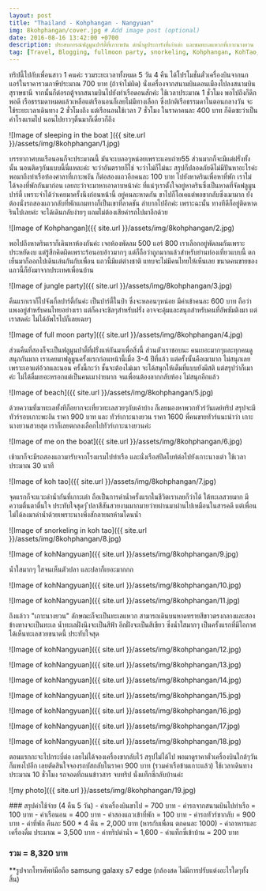 ```yaml
---
layout: post
title: "Thailand - Kohphangan - Nangyuan"
img: 8kohphangan/cover.jpg # Add image post (optional)
date: 2016-08-16 13:42:00 +0700
description: ประสบการณ์ฟลูมูนปาร์ตี้ที่เกาะพงัน ดำน้ำดูประการังที่เก่าเต่า และชมทะเลแหวกที่เกาะนางยวน
tag: [Travel, Blogging, fullmoon party, snorkeling, Kohphangan, KohTao, kohNangyuan, island, beach, Thailand,ฟลูมูนปาร์ตี้,ดำน้ำ, เกาะพงัน, เกาะเต่า, เกาะนางยวน]
---
```

<p class="thai">
ทริปนี้ไปกับเพื่อนสาว 1 คนค่ะ รวมระยะเวลาทั้งหมด 5 วัน 4 คืน ได้โปรโมชั่นตั๋วเครื่องบินจากนกแอร์ในราคารวมภาษีประมาณ 700 บาท (ถ้าจำไม่ผิด) นั่งเครื่องจากสนามบินดอนเมืองไปลงสนามบินสุราษธานี จากนั้นก็ต่อรถตู้จากสนามบินไปยังท่าเรือดอนสักค่ะ ใช้เวลาประมาณ 1 ชั่วโมง พอไปถึงก็ดึกพอดี เรือธรรมดาหมดแล้วเหลือแต่เรือนอนก็เลยไม่มีทางเลือก ซึ่งปกติเรือธรรมดาในตอนกลางวัน จะใช้ระยะเวลาเดินทาง 2 ชั่วโมงถึง แต่เรือนอนใช้เวลา 7 ชั่วโมง ในราคาคนละ 400 บาท ก็คิดซะว่าเป็นค่าโรงแรมไป นอนไปยาวๆตื่นมาก็เดี๋ยวก็ถึง

![Image of sleeping in the boat ]({{ site.url }}/assets/img/8kohphangan/1.jpg)
<p class="thai">
บรรยากาศบนเรือนอนก็จะประมาณนี้ มันจะเบลอๆหน่อยเพราะแอบถ่าย55 ส่วนมากก็จะมีแต่ฝรั่งทั้งนั้น นอนติดๆกันแบบนี้นี่แหละค่ะ จะว่าอันตรายก็ใช่ จะว่าไม่ก็ไม่นะ สรุปก็ปลอดภัยดีไม่มีปันหาอะไรค่ะ พอมาถึงท่าเรือท้องศาลาที่เกาะพงัน ก็ต่อสองแถวอีกคนละ 100 บาท ไปยังหาดรินเพื่อหาที่พัก เราไม่ได้จองที่พักกันมาก่อน เลยกะว่าจะมาหาเอาดาบหน้าค่ะ ที่แน่ๆเราตั้งใจอยู่หาดรินซึ่งเป็นหาดที่จัดฟลูมูนปาร์ตี้ เพราะจำได้ว่าเคยมาครั้งนึงก่อนหน้านี้ อยู่คนละหาดกัน ขาไปก็โอเคแต่พอขากลับซึ่งเมามาก ยังต้องนั่งรถสองแถวกลับที่พักแถมทางก็เป็นเขาที่ลาดชัน ลำบากไปอีกค่ะ เพราะฉะนั้น ทางทีดีก็อยู่ติดหาดรินไปเลยค่ะ จะได้เดินกลับง่ายๆ แถมไม่ต้องเสียค่ารถไปมาอีกด้วย

![Image of Kohphangan]({{ site.url }}/assets/img/8kohphangan/2.jpg)
<p class="thai">
พอไปถึงหาดรินเราก็เดินหาห้องกันค่ะ เจอห้องพัดลม 500 แอร์ 800 เราเลือกอยู่พัดลมกันเพราะประหยัดงบ แต่รู้สีกคิดผิดเพราะร้อนอบอ้าวมากๆ แต่ก็ถือว่าถูกมากแล้วสำหรับย่านท่องเที่ยวแบบนี้ ตกเย็นมาก็ออกไปเดินเล่นกันกับเพื่อน แถวนี้มีแต่ต่างชาติ แทบจะไม่มีคนไทยให้เห็นเลย ขนาดคนขายของแถวนี้ก็ยังมาจากประเทศเพื่อนบ้าน

![Image of jungle party]({{ site.url }}/assets/img/8kohphangan/3.jpg)
<p class="thai">
คืนแรกเราก็ไปจังเกิ้ลปาร์ตี้กันค่ะ เป็นปาร์ตี้ในป่า ซึ่งจะหลอนๆหน่อย มีค่าเข้าคนละ 600 บาท ถือว่าแพงอยู่สำหรับคนไทยอย่างเรา แต่ก็คงจะชิลๆสำหรับฝรั่ง อาจจะคุ้มและสนุกสำหรับคนที่อัพซัมติงมา แต่เราสดค่ะ ไม่ได้อัพไรไปก็เลยเฉยๆ

![Image of full moon party]({{ site.url }}/assets/img/8kohphangan/4.jpg)
<p class="thai">
ส่วนคืนที่สองก็จะเป็นฟลูมูนปาตี้ที่ฝรั่งแห่กันมาเพื่อสิ่งนี้ ส่วนตัวเราชอบนะ คนเยอะมากๆและทุกคนดูสนุกกันมาก เราเคยมาฟลูมูนครั้งแรกก่อนหน้านี้เมื่อ 3-4 ปีที่แล้ว แต่ครั้งนั้นคือเมามาก ไม่สนุกเลยเพราะเอาแต่อ้วกและนอน ครั้งนี้กะว่า ชั้นจะต้องไม่เมา จะได้สนุกให้เต็มที่แบบยังมีสติ แต่สรุปว่าก็เมาค่ะ ไม่ได้ดื่มเยอะหรอกแต่เป็นคนเมาง่ายมาก จนเพื่อนต้องลากกลับห้อง ไม่สนุกอีกแล้ว

![Image of beach]({{ site.url }}/assets/img/8kohphangan/5.jpg)
<p class="thai">
ด้วยความที่มาทะเลทั้งทีก็อยากจะเที่ยวทะเลสวยๆกับเค้าบ้าง ก็เลยมองหาพวกทัวร์วันเดย์ทริป สรุปจะมีทัวร์รอบเกาะพะงัน ราคา 900 บาท และ ทัวร์เกาะนางยวน ราคา 1600 พี่คนขายทัวร์แนะนำว่า เกาะนางยวนสวยสุด เราก็เลยตกลงเลือกไปทัวร์เกาะนางยวนค่ะ

![Image of me on the boat]({{ site.url }}/assets/img/8kohphangan/6.jpg)
<p class="thai">
เช้ามาก็จะมีรถสองแถวมารับจากโรงแรมไปท่าเรือ และนั่งเรือสปีดโบท์ต่อไปยังเกาะนางเต่า ใช้เวลาประมาณ 30 นาที

![Image of koh tao]({{ site.url }}/assets/img/8kohphangan/7.jpg)
<p class="thai">
จุดแรกก็จะแวะดำน้ำกันที่เกาะเต่า ถือเป็นการดำน้ำครั้งแรกในชีวิตเราเลยก็ว่าได้ ใต้ทะเลสวยมาก มีความตื่นตาตื่นใจ ประทับใจสุดๆ ีปลาสีสันสวยงามมากมายว่ายผ่านมาผ่านไปเหมือนในสารคดี แต่เพื่อนไม่ได้ลงมาดำน้ำด้วยเพราะนางพึ่งสักลายมาห้ามโดนน้ำ

![Image of snorkeling in koh tao]({{ site.url }}/assets/img/8kohphangan/8.jpg)

![Image of kohNangyuan]({{ site.url }}/assets/img/8kohphangan/9.jpg)
<p class="thai">
น้ำใสมากๆ ใสจนเห็นตัวปลา และปลาก็เยอะมากกก

![Image of kohNangyuan]({{ site.url }}/assets/img/8kohphangan/10.jpg)

![Image of kohNangyuan]({{ site.url }}/assets/img/8kohphangan/11.jpg)
<p class="thai">
ถึงแล้วว "เกาะนางยวน" ลักษณะก็จะเป็นทะเลแหวก สามารถเดินบนหาดทรายสีขาวตรงกลางและสองข้างทางจะเป็นทะเล น้ำทะเลฝั่งนึงจะเป็นสีฟ้า อีกฝั่งจะเป็นสีเขียว ซึ่งน้ำใสมากๆ เป็นครั้งแรกที่มีโอกาศได้เห็นทะเลสวยขนาดนี้ ประทับใจสุด

![Image of kohNangyuan]({{ site.url }}/assets/img/8kohphangan/12.jpg)

![Image of kohNangyuan]({{ site.url }}/assets/img/8kohphangan/13.jpg)

![Image of kohNangyuan]({{ site.url }}/assets/img/8kohphangan/14.jpg)

![Image of kohNangyuan]({{ site.url }}/assets/img/8kohphangan/15.jpg)

![Image of kohNangyuan]({{ site.url }}/assets/img/8kohphangan/16.jpg)

![Image of kohNangyuan]({{ site.url }}/assets/img/8kohphangan/17.jpg)

![Image of kohNangyuan]({{ site.url }}/assets/img/8kohphangan/18.jpg)
<p class="thai">
ตอนแรกกะจะไปกระบี่ต่อ เลยไม่ได้จองเครื่องขากลับไว้ สรุปไม่ได้ไป พอมาดูราคาตั๋วเครื่องบินใกล้ๆวันก็แพงไปอีก เลยตัดสินใจจองรถบัสกลับในราคา 900 บาท (รวมค่าเรือข้ามเกาะแล้ว) ใช้เวลาเดินทางประมาณ 10 ชั่วโมง รถจอดที่ถนนข้าวสาร จบทริป นั่งแท็กซี่กลับบ้านค่ะ

![my photo]({{ site.url }}/assets/img/8kohphangan/19.jpg)

<p class="thai">
### สรุปค่าใช้จ่าย  (4 คืน 5 วัน)
- ค่าเครื่องบินขาไป = 700 บาท  
- ค่ารถจากสนามบินไปท่าเรือ = 100 บาท  
- ค่าเรือนอน = 400 บาท  
- ค่าสองแถวเข้าที่พัก = 100 บาท  
- ค่ารถทัวร์ขากลับ = 900 บาท  
- ค่าที่พัก คืนละ 500 * 4 คืน = 2,000 บาท (หารกับเพื่อน ตกคนละ 1000)    
- ค่าอาหารและเครื่องดื่ม ประมาณ = 3,500 บาท  
- ค่าทริปดำน้ำ = 1,600  
- ค่าแท็กซี่เข้าบ้าน = 200 บาท

### รวม = 8,320 บาท

**รูปจากโทรศัพท์มือถือ samsung galaxy s7 edge (กล้องสด ไม่มีการปรับแต่งอะไรใดๆทั้งสิ้น)
